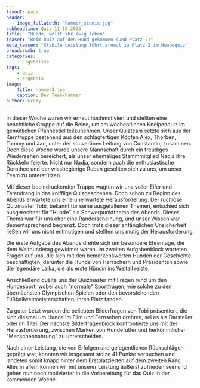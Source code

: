 ```yaml
---
layout: page
header:
    image_fullwidth: "hammer_scenic.jpg"
subheadline: Quiz 11.10.2023
title:  "Hunde, wollt ihr ewig leben"
teaser: "Beim Quiz auf den Hund gekommen (und Platz 2)"
meta_teaser: "Stabile Leistung führt erneut zu Platz 2 im Hundequiz"
breadcrumb: true
categories:
    - Ergebnisse
tags:
    - quiz
    - ergebnis
image:
    title: hammer2.jpg
    caption: Der Team-Hammer
author: Gramy
---
```


In dieser Woche waren wir erneut hochmotiviert und stellten eine beachtliche Gruppe auf die Beine, um am wöchentlichen Kneipenquiz im gemütlichen Pfannestiel teilzunehmen. 
Unser Quizteam setzte sich aus der Kerntruppe bestehend aus den schlagfertigen Köpfen Alex, Thorben, Tommy und Jan, unter der souveränen Leitung von Constantin, zusammen. 
Doch diese Woche wurde unsere Mannschaft durch ein freudiges Wiedersehen bereichert, als unser ehemaliges Stammmitglied Nadja ihre Rückkehr feierte.
Nicht nur Nadja, sondern auch die enthusiastische Dorothee und der wissbegierige Ruben gesellten sich zu uns, um unser Team zu unterstützen.

Mit dieser beeindruckenden Truppe wagten wir uns voller Eifer und Tatendrang in das knifflige Quizgeschehen. 
Doch schon zu Beginn des Abends erwartete uns eine unerwartete Herausforderung: Der ruchlose Quizmaster Tobi, bekannt für seine ausgefallenen Themen, entschied sich ausgerechnet für "Hunde" als Schwerpunktthema des Abends. 
Dieses Thema war für uns eher eine Randerscheinung, und unser Wissen war dementsprechend begrenzt. 
Doch trotz dieser anfänglichen Unsicherheit ließen wir uns nicht entmutigen und stellten uns mutig der Herausforderung.

Die erste Aufgabe des Abends drehte sich um besondere Ehrentage, die dem Welthundetag gewidmet waren. 
Im zweiten Aufgabenblock warteten Fragen auf uns, die sich mit den bemerkenswerten Hunden der Geschichte beschäftigten, darunter die Hunde von Herrschern und Präsidenten sowie die legendäre Laika, die als erste Hündin ins Weltall reiste.

Anschließend quälte uns der Quizmaster mit Fragen rund um den Hundesport, wobei auch "normale" Sportfragen, wie solche zu den übernächsten Olympischen Spielen oder den bevorstehenden Fußballweltmeisterschaften, ihren Platz fanden.

Zu guter Letzt wurden die beliebten Bilderfragen von Tobi präsentiert, die sich diesmal um Hunde im Film und Fernsehen drehten, sei es als Darsteller oder im Titel. 
Der nächste Bilderfragenblock konfrontierte uns mit der Herausforderung, zwischen Marken von Hundefutter und herkömmlicher "Menschennahrung" zu unterscheiden.

Nach einer Leistung, die von Erfolgen und gelegentlichen Rückschlägen geprägt war, konnten wir insgesamt stolze 41 Punkte verbuchen und landeten somit knapp hinter dem Erstplatzierten auf dem zweiten Rang. 
Alles in allem können wir mit unserer Leistung äußerst zufrieden sein und gehen nun noch motivierter in die Vorbereitung für das Quiz in der kommenden Woche.

